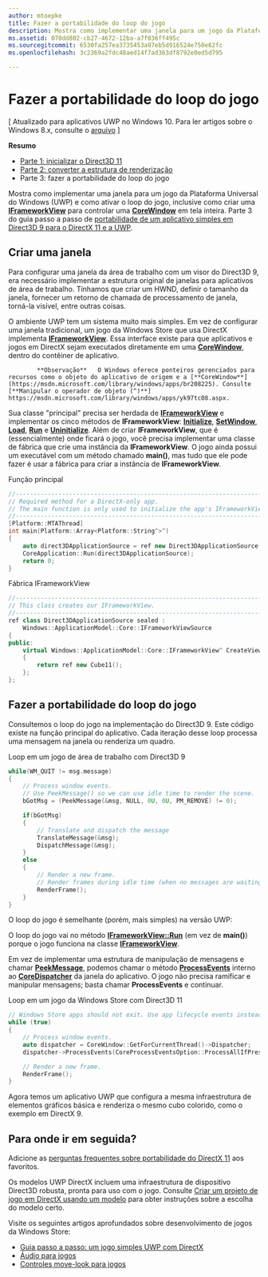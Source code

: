 ```yaml
---
author: mtoepke
title: Fazer a portabilidade do loop do jogo
description: Mostra como implementar uma janela para um jogo da Plataforma Universal do Windows (UWP) e como ativar o loop do jogo, inclusive como criar uma IFrameworkView para controlar uma CoreWindow em tela inteira.
ms.assetid: 070dd802-cb27-4672-12ba-a7f036ff495c
ms.sourcegitcommit: 6530fa257ea3735453a97eb5d916524e750e62fc
ms.openlocfilehash: 3c2369a2fdc48aed14f7ad363df8792e0ed5d795

---
```


# Fazer a portabilidade do loop do jogo


\[ Atualizado para aplicativos UWP no Windows 10. Para ler artigos sobre o Windows 8.x, consulte o [arquivo](http://go.microsoft.com/fwlink/p/?linkid=619132) \]

**Resumo**

-   [Parte 1: inicializar o Direct3D 11](simple-port-from-direct3d-9-to-11-1-part-1--initializing-direct3d.md)
-   [Parte 2: converter a estrutura de renderização](simple-port-from-direct3d-9-to-11-1-part-2--rendering.md)
-   Parte 3: fazer a portabilidade do loop do jogo


Mostra como implementar uma janela para um jogo da Plataforma Universal do Windows (UWP) e como ativar o loop do jogo, inclusive como criar uma [**IFrameworkView**](https://msdn.microsoft.com/library/windows/apps/hh700478) para controlar uma [**CoreWindow**](https://msdn.microsoft.com/library/windows/apps/br208225) em tela inteira. Parte 3 do guia passo a passo de [portabilidade de um aplicativo simples em Direct3D 9 para o DirectX 11 e a UWP](walkthrough--simple-port-from-direct3d-9-to-11-1.md).

## Criar uma janela


Para configurar uma janela da área de trabalho com um visor do Direct3D 9, era necessário implementar a estrutura original de janelas para aplicativos de área de trabalho. Tínhamos que criar um HWND, definir o tamanho da janela, fornecer um retorno de chamada de processamento de janela, torná-la visível, entre outras coisas.

O ambiente UWP tem um sistema muito mais simples. Em vez de configurar uma janela tradicional, um jogo da Windows Store que usa DirectX implementa [**IFrameworkView**](https://msdn.microsoft.com/library/windows/apps/hh700478). Essa interface existe para que aplicativos e jogos em DirectX sejam executados diretamente em uma [**CoreWindow**](https://msdn.microsoft.com/library/windows/apps/br208225), dentro do contêiner de aplicativo.

> 
            **Observação**   O Windows oferece ponteiros gerenciados para recursos como o objeto do aplicativo de origem e a [**CoreWindow**](https://msdn.microsoft.com/library/windows/apps/br208225). Consulte [**Manipular o operador de objeto (^)**] https://msdn.microsoft.com/library/windows/apps/yk97tc08.aspx.

 

Sua classe "principal" precisa ser herdada de [**IFrameworkView**](https://msdn.microsoft.com/library/windows/apps/hh700478) e implementar os cinco métodos de **IFrameworkView**: [**Initialize**](https://msdn.microsoft.com/library/windows/apps/hh700495), [**SetWindow**](https://msdn.microsoft.com/library/windows/apps/hh700509), [**Load**](https://msdn.microsoft.com/library/windows/apps/hh700501), [**Run**](https://msdn.microsoft.com/library/windows/apps/hh700505) e [**Uninitialize**](https://msdn.microsoft.com/library/windows/apps/hh700523). Além de criar **IFrameworkView**, que é (essencialmente) onde ficará o jogo, você precisa implementar uma classe de fábrica que crie uma instância da **IFrameworkView**. O jogo ainda possui um executável com um método chamado **main()**, mas tudo que ele pode fazer é usar a fábrica para criar a instância de **IFrameworkView**.

Função principal

```cpp
//-----------------------------------------------------------------------------
// Required method for a DirectX-only app.
// The main function is only used to initialize the app's IFrameworkView class.
//-----------------------------------------------------------------------------
[Platform::MTAThread]
int main(Platform::Array<Platform::String^>^)
{
    auto direct3DApplicationSource = ref new Direct3DApplicationSource();
    CoreApplication::Run(direct3DApplicationSource);
    return 0;
}
```

Fábrica IFrameworkView

```cpp
//-----------------------------------------------------------------------------
// This class creates our IFrameworkView.
//-----------------------------------------------------------------------------
ref class Direct3DApplicationSource sealed : 
    Windows::ApplicationModel::Core::IFrameworkViewSource
{
public:
    virtual Windows::ApplicationModel::Core::IFrameworkView^ CreateView()
    {
        return ref new Cube11();
    };
};
```

## Fazer a portabilidade do loop do jogo


Consultemos o loop do jogo na implementação do Direct3D 9. Este código existe na função principal do aplicativo. Cada iteração desse loop processa uma mensagem na janela ou renderiza um quadro.

Loop em um jogo de área de trabalho com Direct3D 9

```cpp
while(WM_QUIT != msg.message)
{
    // Process window events.
    // Use PeekMessage() so we can use idle time to render the scene. 
    bGotMsg = (PeekMessage(&msg, NULL, 0U, 0U, PM_REMOVE) != 0);

    if(bGotMsg)
    {
        // Translate and dispatch the message
        TranslateMessage(&msg);
        DispatchMessage(&msg);
    }
    else
    {
        // Render a new frame.
        // Render frames during idle time (when no messages are waiting).
        RenderFrame();
    }
}
```

O loop do jogo é semelhante (porém, mais simples) na versão UWP:

O loop do jogo vai no método [**IFrameworkView::Run**](https://msdn.microsoft.com/library/windows/apps/hh700505) (em vez de **main()**) porque o jogo funciona na classe [**IFrameworkView**](https://msdn.microsoft.com/library/windows/apps/hh700478).

Em vez de implementar uma estrutura de manipulação de mensagens e chamar [**PeekMessage**](https://msdn.microsoft.com/library/windows/desktop/ms644943), podemos chamar o método [**ProcessEvents**](https://msdn.microsoft.com/library/windows/apps/br208215) interno ao [**CoreDispatcher**](https://msdn.microsoft.com/library/windows/apps/br208211) da janela do aplicativo. O jogo não precisa ramificar e manipular mensagens; basta chamar **ProcessEvents** e continuar.

Loop em um jogo da Windows Store com Direct3D 11

```cpp
// Windows Store apps should not exit. Use app lifecycle events instead.
while (true)
{
    // Process window events.
    auto dispatcher = CoreWindow::GetForCurrentThread()->Dispatcher;
    dispatcher->ProcessEvents(CoreProcessEventsOption::ProcessAllIfPresent);

    // Render a new frame.
    RenderFrame();
}
```

Agora temos um aplicativo UWP que configura a mesma infraestrutura de elementos gráficos básica e renderiza o mesmo cubo colorido, como o exemplo em DirectX 9.

## Para onde ir em seguida?


Adicione as [perguntas frequentes sobre portabilidade do DirectX 11](directx-porting-faq.md) aos favoritos.

Os modelos UWP DirectX incluem uma infraestrutura de dispositivo Direct3D robusta, pronta para uso com o jogo. Consulte [Criar um projeto de jogo em DirectX usando um modelo](user-interface.md) para obter instruções sobre a escolha do modelo certo.

Visite os seguintes artigos aprofundados sobre desenvolvimento de jogos da Windows Store:

-   [Guia passo a passo: um jogo simples UWP com DirectX](tutorial--create-your-first-metro-style-directx-game.md)
-   [Áudio para jogos](working-with-audio-in-your-directx-game.md)
-   [Controles move-look para jogos](tutorial--adding-move-look-controls-to-your-directx-game.md)

 

 







<!--HONumber=Jun16_HO4-->


